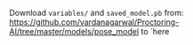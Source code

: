 Download `variables/` and `saved_model.pb` from: 
https://github.com/vardanagarwal/Proctoring-AI/tree/master/models/pose_model
to `here